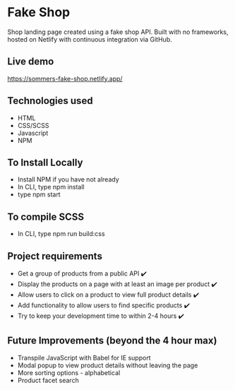 # Fake Shop
Shop landing page created using a fake shop API. Built with no frameworks, hosted on Netlify with continuous integration via GitHub.

## Live demo
https://sommers-fake-shop.netlify.app/

## Technologies used
- HTML
- CSS/SCSS
- Javascript
- NPM

## To Install Locally
- Install NPM if you have not already
- In CLI, type npm install
- type npm start

## To compile SCSS
- In CLI, type npm run build:css

## Project requirements
- Get a group of products from a public API :heavy_check_mark:
- Display the products on a page with at least an image per product :heavy_check_mark:
- Allow users to click on a product to view full product details :heavy_check_mark:
- Add functionality to allow users to find specific products :heavy_check_mark:
- Try to keep your development time to within 2-4 hours :heavy_check_mark:

## Future Improvements (beyond the 4 hour max)
- Transpile JavaScript with Babel for IE support
- Modal popup to view product details without leaving the page
- More sorting options - alphabetical
- Product facet search
